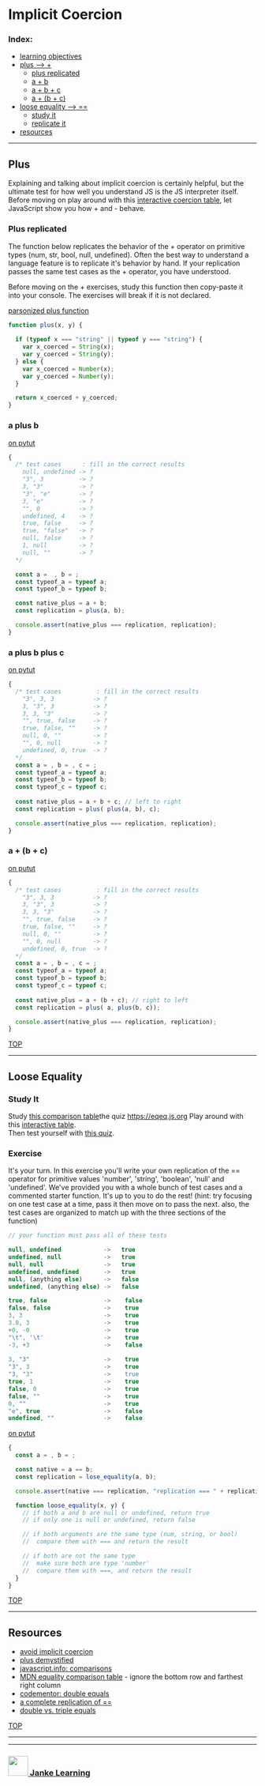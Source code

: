 # Implicit Coercion



### Index:
* [learning objectives](#learning-objectives)
* [plus --> +](#plus)
    * [plus replicated](#plus-replicated)
    * [a + b](#a-plus-b)
    * [a + b + c](#a-plus-b-plus-c)
    * [a + (b + c)](#a--b--c)
* [loose equality --> ==](#loose-equality)
    * [study it](#study-it)
    * [replicate it](#replicate-it)
* [resources](#resources)

---

## Plus

Explaining and talking about implicit coercion is certainly helpful, but the ultimate test for how well you understand JS is the JS interpreter itself.  Before moving on play around with this [interactive coercion table](https://janke-learning.github.io/arithmetic-coercion/), let JavaScript show you how + and - behave.

### Plus replicated

The function below replicates the behavior of the + operator on primitive types (num, str, bool, null, undefined).  Often the best way to understand a language feature is to replicate it's behavior by hand.  If your replication passes the same test cases as the + operator, you have understood.

Before moving on the + exercises, study this function then copy-paste it into your console.  The exercises will break if it is not declared.

[parsonized plus function](https://janke-learning.github.io/parsonizer/?snippet=function%20plus%28x%2C%20y%29%20%7B%0A%20%20%0A%20%20if%20%28typeof%20x%20%3D%3D%3D%20%22string%22%20%7C%7C%20typeof%20y%20%3D%3D%3D%20%22string%22%29%20%7B%0A%20%20%20%20var%20x_coerced%20%3D%20String%28x%29%3B%0A%20%20%20%20var%20y_coerced%20%3D%20String%28y%29%3B%0A%20%20%7D%20else%20%7B%0A%20%20%20%20var%20x_coerced%20%3D%20Number%28x%29%3B%0A%20%20%20%20var%20y_coerced%20%3D%20Number%28y%29%3B%0A%20%20%7D%0A%0A%20%20return%20x_coerced%20%2B%20y_coerced%3B%0A%7D)
```js
function plus(x, y) {
  
  if (typeof x === "string" || typeof y === "string") {
    var x_coerced = String(x);
    var y_coerced = String(y);
  } else {
    var x_coerced = Number(x);
    var y_coerced = Number(y);
  }

  return x_coerced + y_coerced;
}
```


### a plus b

[on pytut](http://www.pythontutor.com/live.html#code=/*%20test%20cases%20%20%20%20%20%20%20%20%20%20%3A%20fill%20in%20the%20correct%20results%0A%20%20%223%22,%203,%203%20%20%20%20%20%20%20%20%20%20%20-%3E%20%3F%0A%20%203,%20%223%22,%203%20%20%20%20%20%20%20%20%20%20%20-%3E%20%3F%0A%20%203,%203,%20%223%22%20%20%20%20%20%20%20%20%20%20%20-%3E%20%3F%0A%20%20%22%22,%20true,%20false%20%20%20%20%20-%3E%20%3F%0A%20%20true,%20false,%20%22%22%20%20%20%20%20-%3E%20%3F%0A%20%20null,%200,%20%22%22%20%20%20%20%20%20%20%20%20-%3E%20%3F%0A%20%20%22%22,%200,%20null%20%20%20%20%20%20%20%20%20-%3E%20%3F%0A%20%20undefined,%200,%20true%20%20-%3E%20%3F%0A*/%0Aconst%20a%20%3D%20,%20b%20%3D%20,%20c%20%3D%20%3B%0Aconst%20typeof_a%20%3D%20typeof%20a%3B%0Aconst%20typeof_b%20%3D%20typeof%20b%3B%0Aconst%20typeof_c%20%3D%20typeof%20c%3B%0A%0Aconst%20native_plus%20%3D%20a%20%2B%20%28b%20%2B%20c%29%3B%20//%20right%20to%20left%0Aconst%20replication%20%3D%20plus%28%20a,%20plus%28b,%20c%29%29%3B%0A%0Aconsole.assert%28native_plus%20%3D%3D%3D%20replication,%20replication%29%3B%0A%0Afunction%20plus%28x,%20y%29%20%7B%0A%20%20%0A%20%20if%20%28typeof%20x%20%3D%3D%3D%20%22string%22%20%7C%7C%20typeof%20y%20%3D%3D%3D%20%22string%22%29%20%7B%0A%20%20%20%20var%20x_coerced%20%3D%20String%28x%29%3B%0A%20%20%20%20var%20y_coerced%20%3D%20String%28y%29%3B%0A%20%20%7D%20else%20%7B%0A%20%20%20%20var%20x_coerced%20%3D%20Number%28x%29%3B%0A%20%20%20%20var%20y_coerced%20%3D%20Number%28y%29%3B%0A%20%20%7D%3B%0A%0A%20%20return%20x_coerced%20%2B%20y_coerced%3B%0A%7D&cumulative=false&curInstr=0&heapPrimitives=nevernest&mode=display&origin=opt-live.js&py=js&rawInputLstJSON=%5B%5D&textReferences=false)
```js
{
  /* test cases      : fill in the correct results
    null, undefined -> ?
    "3", 3          -> ?
    3, "3"          -> ?
    "3", "e"        -> ?
    3, "e"          -> ?
    "", 0           -> ?
    undefined, 4    -> ?
    true, false     -> ?
    true, "false"   -> ?
    null, false     -> ?
    1, null         -> ?
    null, ""        -> ?
  */

  const a =  , b = ;
  const typeof_a = typeof a;
  const typeof_b = typeof b;

  const native_plus = a + b;
  const replication = plus(a, b);

  console.assert(native_plus === replication, replication);
}
```

### a plus b plus c

[on pytut](http://www.pythontutor.com/live.html#code=%0A/*%20test%20cases%20%20%20%20%20%20%20%20%20%20%3A%20fill%20in%20the%20correct%20results%0A%20%20%223%22,%203,%203%20%20%20%20%20%20%20%20%20%20%20-%3E%20%3F%0A%20%203,%20%223%22,%203%20%20%20%20%20%20%20%20%20%20%20-%3E%20%3F%0A%20%203,%203,%20%223%22%20%20%20%20%20%20%20%20%20%20%20-%3E%20%3F%0A%20%20%22%22,%20true,%20false%20%20%20%20%20-%3E%20%3F%0A%20%20true,%20false,%20%22%22%20%20%20%20%20-%3E%20%3F%0A%20%20null,%200,%20%22%22%20%20%20%20%20%20%20%20%20-%3E%20%3F%0A%20%20%22%22,%200,%20null%20%20%20%20%20%20%20%20%20-%3E%20%3F%0A%20%20undefined,%200,%20true%20%20-%3E%20%3F%0A*/%0Aconst%20a%20%3D%20,%20b%20%3D%20,%20c%20%3D%20%3B%0Aconst%20typeof_a%20%3D%20typeof%20a%3B%0Aconst%20typeof_b%20%3D%20typeof%20b%3B%0Aconst%20typeof_c%20%3D%20typeof%20c%3B%0A%0Aconst%20native_plus%20%3D%20a%20%2B%20b%20%2B%20c%3B%20//%20left%20to%20right%0Aconst%20replication%20%3D%20plus%28%20plus%28a,%20b%29,%20c%29%3B%0A%0Aconsole.assert%28native_plus%20%3D%3D%3D%20replication,%20replication%29%3B%0A%0Afunction%20plus%28x,%20y%29%20%7B%0A%20%20%0A%20%20if%20%28typeof%20x%20%3D%3D%3D%20%22string%22%20%7C%7C%20typeof%20y%20%3D%3D%3D%20%22string%22%29%20%7B%0A%20%20%20%20var%20x_coerced%20%3D%20String%28x%29%3B%0A%20%20%20%20var%20y_coerced%20%3D%20String%28y%29%3B%0A%20%20%7D%20else%20%7B%0A%20%20%20%20var%20x_coerced%20%3D%20Number%28x%29%3B%0A%20%20%20%20var%20y_coerced%20%3D%20Number%28y%29%3B%0A%20%20%7D%3B%0A%0A%20%20return%20x_coerced%20%2B%20y_coerced%3B%0A%7D&cumulative=false&curInstr=0&heapPrimitives=nevernest&mode=display&origin=opt-live.js&py=js&rawInputLstJSON=%5B%5D&textReferences=false)
```js
{ 
  /* test cases          : fill in the correct results
    "3", 3, 3           -> ?
    3, "3", 3           -> ?
    3, 3, "3"           -> ?
    "", true, false     -> ?
    true, false, ""     -> ?
    null, 0, ""         -> ?
    "", 0, null         -> ?
    undefined, 0, true  -> ?
  */
  const a = , b = , c = ;
  const typeof_a = typeof a;
  const typeof_b = typeof b;
  const typeof_c = typeof c;
  
  const native_plus = a + b + c; // left to right
  const replication = plus( plus(a, b), c);

  console.assert(native_plus === replication, replication);
}
```


### a + (b + c)

[on putut](http://www.pythontutor.com/live.html#code=/*%20test%20cases%20%20%20%20%20%20%20%20%20%20%3A%20fill%20in%20the%20correct%20results%0A%20%20%223%22,%203,%203%20%20%20%20%20%20%20%20%20%20%20-%3E%20%3F%0A%20%203,%20%223%22,%203%20%20%20%20%20%20%20%20%20%20%20-%3E%20%3F%0A%20%203,%203,%20%223%22%20%20%20%20%20%20%20%20%20%20%20-%3E%20%3F%0A%20%20%22%22,%20true,%20false%20%20%20%20%20-%3E%20%3F%0A%20%20true,%20false,%20%22%22%20%20%20%20%20-%3E%20%3F%0A%20%20null,%200,%20%22%22%20%20%20%20%20%20%20%20%20-%3E%20%3F%0A%20%20%22%22,%200,%20null%20%20%20%20%20%20%20%20%20-%3E%20%3F%0A%20%20undefined,%200,%20true%20%20-%3E%20%3F%0A*/%0Aconst%20a%20%3D%20,%20b%20%3D%20,%20c%20%3D%20%3B%0Aconst%20typeof_a%20%3D%20typeof%20a%3B%0Aconst%20typeof_b%20%3D%20typeof%20b%3B%0Aconst%20typeof_c%20%3D%20typeof%20c%3B%0A%0Aconst%20native_plus%20%3D%20a%20%2B%20%28b%20%2B%20c%29%3B%20//%20right%20to%20left%0Aconst%20replication%20%3D%20plus%28%20a,%20plus%28b,%20c%29%29%3B%0A%0Aconsole.assert%28native_plus%20%3D%3D%3D%20replication,%20replication%29%3B%0A%0Afunction%20plus%28x,%20y%29%20%7B%0A%20%20%0A%20%20if%20%28typeof%20x%20%3D%3D%3D%20%22string%22%20%7C%7C%20typeof%20y%20%3D%3D%3D%20%22string%22%29%20%7B%0A%20%20%20%20var%20x_coerced%20%3D%20String%28x%29%3B%0A%20%20%20%20var%20y_coerced%20%3D%20String%28y%29%3B%0A%20%20%7D%20else%20%7B%0A%20%20%20%20var%20x_coerced%20%3D%20Number%28x%29%3B%0A%20%20%20%20var%20y_coerced%20%3D%20Number%28y%29%3B%0A%20%20%7D%3B%0A%0A%20%20return%20x_coerced%20%2B%20y_coerced%3B%0A%7D&cumulative=false&curInstr=0&heapPrimitives=nevernest&mode=display&origin=opt-live.js&py=js&rawInputLstJSON=%5B%5D&textReferences=false)
```js
{ 
  /* test cases          : fill in the correct results
    "3", 3, 3           -> ?
    3, "3", 3           -> ?
    3, 3, "3"           -> ?
    "", true, false     -> ?
    true, false, ""     -> ?
    null, 0, ""         -> ?
    "", 0, null         -> ?
    undefined, 0, true  -> ?
  */
  const a = , b = , c = ;
  const typeof_a = typeof a;
  const typeof_b = typeof b;
  const typeof_c = typeof c;
  
  const native_plus = a + (b + c); // right to left
  const replication = plus( a, plus(b, c));

  console.assert(native_plus === replication, replication);
}
```

[TOP](#implicit-coercion)

---

## Loose Equality


### Study It

Study [this comparison table](https://dorey.github.io/JavaScript-Equality-Table/)the quiz https://eqeq.js.org
Play around with this [interactive table](https://janke-learning.org/equalities-coercion/).  
Then test yourself with [this quiz](https://eqeq.js.org).



### Exercise

It's your turn.  In this exercise you'll write your own replication of the == operator for primitive values 'number', 'string', 'boolean', 'null' and 'undefined'.  We've provided you with a whole bunch of test cases and a commented starter function.  It's up to you to do the rest!  (hint: try focusing on one test case at a time, pass it then move on to pass the next. also, the test cases are organized to match up with the three sections of the function)

```js
// your function must pass all of these tests

null, undefined            ->   true
undefined, null            ->   true
null, null                 ->   true
undefined, undefined       ->   true
null, (anything else)      ->   false
undefined, (anything else) ->   false

true, false                ->    false
false, false               ->    true
3, 3                       ->    true
3.0, 3                     ->    true
+0, -0                     ->    true
"\t", '\t'                 ->    true
-3, +3                     ->    false
     
3, "3"                     ->    true
"3", 3                     ->    true
"3, "3"                    ->    true
true, 1                    ->    true
false, 0                   ->    true
false, ""                  ->    true
0, ""                      ->    true
"e", true                  ->    false
undefined, ""              ->    false
```

[on pytut](http://www.pythontutor.com/live.html#code=/*%20your%20function%20must%20pass%20all%20of%20these%20tests%0A%20%20%0A%20%20null,%20undefined%20%20%20%20%20%20%20%20%20%20%20%20-%3E%20%20%20true%0A%20%20undefined,%20null%20%20%20%20%20%20%20%20%20%20%20%20-%3E%20%20%20true%0A%20%20null,%20null%20%20%20%20%20%20%20%20%20%20%20%20%20%20%20%20%20-%3E%20%20%20true%0A%20%20undefined,%20undefined%20%20%20%20%20%20%20-%3E%20%20%20true%0A%20%20null,%20%28anything%20else%29%20%20%20%20%20%20-%3E%20%20%20false%0A%20%20undefined,%20%28anything%20else%29%20-%3E%20%20%20false%0A%20%20%0A%20%20true,%20false%20%20%20%20%20%20%20%20%20%20%20%20%20%20%20%20-%3E%20%20%20%20false%0A%20%20false,%20false%20%20%20%20%20%20%20%20%20%20%20%20%20%20%20-%3E%20%20%20%20true%0A%20%203,%203%20%20%20%20%20%20%20%20%20%20%20%20%20%20%20%20%20%20%20%20%20%20%20-%3E%20%20%20%20true%0A%20%203.0,%203%20%20%20%20%20%20%20%20%20%20%20%20%20%20%20%20%20%20%20%20%20-%3E%20%20%20%20true%0A%20%20%2B0,%20-0%20%20%20%20%20%20%20%20%20%20%20%20%20%20%20%20%20%20%20%20%20-%3E%20%20%20%20true%0A%20%20%22%5Ct%22,%20'%5Ct'%20%20%20%20%20%20%20%20%20%20%20%20%20%20%20%20%20-%3E%20%20%20%20true%0A%20%20-3,%20%2B3%20%20%20%20%20%20%20%20%20%20%20%20%20%20%20%20%20%20%20%20%20-%3E%20%20%20%20false%0A%20%20%20%20%20%20%20%0A%20%203,%20%223%22%20%20%20%20%20%20%20%20%20%20%20%20%20%20%20%20%20%20%20%20%20-%3E%20%20%20%20true%0A%20%20%223%22,%203%20%20%20%20%20%20%20%20%20%20%20%20%20%20%20%20%20%20%20%20%20-%3E%20%20%20%20true%0A%20%20%223,%20%223%22%20%20%20%20%20%20%20%20%20%20%20%20%20%20%20%20%20%20%20%20-%3E%20%20%20%20true%0A%20%20true,%201%20%20%20%20%20%20%20%20%20%20%20%20%20%20%20%20%20%20%20%20-%3E%20%20%20%20true%0A%20%20false,%200%20%20%20%20%20%20%20%20%20%20%20%20%20%20%20%20%20%20%20-%3E%20%20%20%20true%0A%20%20false,%20%22%22%20%20%20%20%20%20%20%20%20%20%20%20%20%20%20%20%20%20-%3E%20%20%20%20true%0A%20%200,%20%22%22%20%20%20%20%20%20%20%20%20%20%20%20%20%20%20%20%20%20%20%20%20%20-%3E%20%20%20%20true%0A%20%20%22e%22,%20true%20%20%20%20%20%20%20%20%20%20%20%20%20%20%20%20%20%20-%3E%20%20%20%20false%0A%20%20undefined,%20%22%22%20%20%20%20%20%20%20%20%20%20%20%20%20%20-%3E%20%20%20%20false%0A*/%0A%0Aconst%20a%20%3D%20,%20b%20%3D%20%3B%0A%0Aconst%20native%20%3D%20a%20%3D%3D%20b%3B%0Aconst%20replication%20%3D%20lose_equality%28a,%20b%29%3B%0A%0Aconsole.assert%28native%20%3D%3D%3D%20replication,%20%22replication%20%3D%3D%3D%20%22%20%2B%20replication%29%3B%0A%0Afunction%20loose_equality%28x,%20y%29%20%7B%20%0A%20%20//%20if%20both%20a%20and%20b%20are%20null%20or%20undefined,%20return%20true%0A%20%20//%20if%20only%20one%20is%20null%20or%20undefined,%20return%20false%0A%0A%20%20//%20if%20both%20arguments%20are%20the%20same%20type%20%28num,%20string,%20or%20bool%29%0A%20%20//%20%20compare%20them%20with%20%3D%3D%3D%20and%20return%20the%20result%0A%0A%20%20//%20if%20both%20are%20not%20the%20same%20type%0A%20%20//%20%20make%20sure%20both%20are%20type%20'number'%0A%20%20//%20%20compare%20them%20with%20%3D%3D%3D,%20and%20return%20the%20result%0A%7D&cumulative=false&curInstr=0&heapPrimitives=nevernest&mode=display&origin=opt-live.js&py=js&rawInputLstJSON=%5B%5D&textReferences=false)
```js
{
  const a = , b = ;

  const native = a == b;
  const replication = lose_equality(a, b);

  console.assert(native === replication, "replication === " + replication);

  function loose_equality(x, y) { 
    // if both a and b are null or undefined, return true
    // if only one is null or undefined, return false

    // if both arguments are the same type (num, string, or bool)
    //  compare them with === and return the result

    // if both are not the same type
    //  make sure both are type 'number'
    //  compare them with ===, and return the result
  }
}
```

[TOP](#implicit-coercion)

---

## Resources

* [avoid implicit coercion](https://eslint.org/docs/rules/no-implicit-coercion)
* [plus demystified](https://dmitripavlutin.com/javascriptss-addition-operator-demystified/)
* [javascript.info: comparisons](https://javascript.info/comparison)
* [MDN equality comparison table](https://developer.mozilla.org/en-US/docs/Web/JavaScript/Equality_comparisons_and_sameness) - ignore the bottom row and farthest right column
* [codementor: double equals](https://www.codementor.io/javascript/tutorial/double-equals-and-coercion-in-javascript)
* [a complete replication of ==](https://gist.github.com/qntm/d899c00aa1ac2c663ac6db23bcffcaba)
* [double vs. triple equals](https://codeburst.io/javascript-double-equals-vs-triple-equals-61d4ce5a121a)


[TOP](#implicit-coercion)

___
___
### <a href="http://janke-learning.org" target="_blank"><img src="https://user-images.githubusercontent.com/18554853/50098409-22575780-021c-11e9-99e1-962787adaded.png" width="40" height="40"></img> Janke Learning</a>
